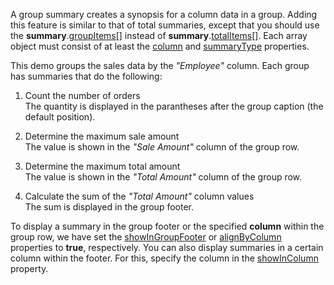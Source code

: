 A group summary  creates a synopsis for a column data in a group. Adding this feature is similar to that of total summaries, except that you should use the **summary**.[groupItems[]](/Documentation/ApiReference/UI_Components/dxDataGrid/Configuration/summary/groupItems/) instead of **summary**.[totalItems[]](/Documentation/ApiReference/UI_Components/dxDataGrid/Configuration/summary/totalItems/). Each array object must consist of at least the [column](/Documentation/ApiReference/UI_Components/dxDataGrid/Configuration/summary/groupItems/#column) and [summaryType](/Documentation/ApiReference/UI_Components/dxDataGrid/Configuration/summary/groupItems/#summaryType) properties.

This demo groups the sales data by the *"Employee"* column. Each group has summaries that do the following:

1. Count the number of orders         
The quantity is displayed in the parantheses after the group caption (the default position).

1. Determine the maximum sale amount           
The value is shown in the *"Sale Amount"* column of the group row.

1. Determine the maximum total amount           
The value is shown in the *"Total Amount"* column of the group row.

1. Calculate the sum of the *"Total Amount"* column values              
The sum is displayed in the group footer.

To display a summary in the group footer or the specified **column** within the group row, we have set the [showInGroupFooter](/Documentation/ApiReference/UI_Components/dxDataGrid/Configuration/summary/groupItems/#showInGroupFooter) or [alignByColumn](/Documentation/ApiReference/UI_Components/dxDataGrid/Configuration/summary/groupItems/#alignByColumn) properties to **true**, respectively. You can also display summaries in a certain column within the footer. For this, specify the column in the 
[showInColumn](/Documentation/ApiReference/UI_Components/dxDataGrid/Configuration/summary/groupItems/#showInColumn) property.

